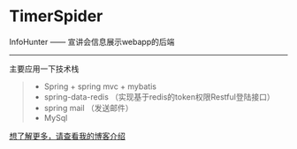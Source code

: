 # TimerSpider
InfoHunter ——  宣讲会信息展示webapp的后端

------
主要应用一下技术栈

> * Spring + spring mvc + mybatis
> * spring-data-redis （实现基于redis的token权限Restful登陆接口）
> * spring mail （发送邮件）
> * MySql

[想了解更多，请查看我的博客介绍](http://blog.csdn.net/Healist/article/details/54838621)
